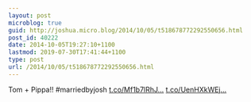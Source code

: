```yaml
---
layout: post
microblog: true
guid: http://joshua.micro.blog/2014/10/05/t518678772292550656.html
post_id: 40222
date: 2014-10-05T19:27:10+1100
lastmod: 2019-07-30T17:41:44+1100
type: post
url: /2014/10/05/t518678772292550656.html
---
```

Tom + Pippa!! #marriedbyjosh [t.co/Mf1b7lRhJ...](http://t.co/Mf1b7lRhJx) [t.co/UenHXkWEj...](http://t.co/UenHXkWEjc)

